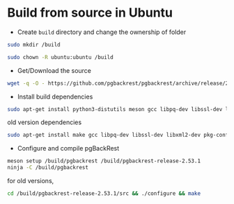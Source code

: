 # Build from source in Ubuntu

* Create `build` directory and change the ownership of folder

```bash
sudo mkdir /build

sudo chown -R ubuntu:ubuntu /build
```

* Get/Download the source

```bash
wget -q -O - https://github.com/pgbackrest/pgbackrest/archive/release/2.53.1.tar.gz | tar zx -C /build
```

* Install build dependencies

```bash
sudo apt-get install python3-distutils meson gcc libpq-dev libssl-dev libxml2-dev pkg-config liblz4-dev libzstd-dev libbz2-dev libz-dev libyaml-dev libssh2-1-dev
```

old version dependencies

```bash
sudo apt-get install make gcc libpq-dev libssl-dev libxml2-dev pkg-config liblz4-dev libzstd-dev libbz2-dev libz-dev
```

* Configure and compile pgBackRest

```bash
meson setup /build/pgbackrest /build/pgbackrest-release-2.53.1
ninja -C /build/pgbackrest
````

for old versions,

```bash
cd /build/pgbackrest-release-2.53.1/src && ./configure && make
```
